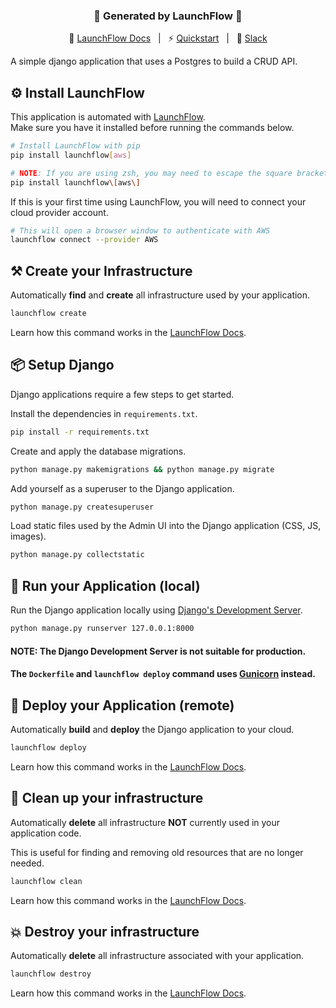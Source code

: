 <div align="center">

### **🚀 Generated by LaunchFlow 🚀**

📖 [LaunchFlow Docs](https://docs.launchflow.com/) &nbsp; | &nbsp; ⚡ [Quickstart](https://docs.launchflow.com/docs/quickstart) &nbsp; | &nbsp; 👋 [Slack](https://join.slack.com/t/launchflowusers/shared_invite/zt-27wlowsza-Uiu~8hlCGkvPINjmMiaaMQ)

</div>

A simple django application that uses a Postgres to build a CRUD API.

## ⚙️ Install LaunchFlow

This application is automated with [LaunchFlow](https://docs.launchflow.com/). <br/> Make sure you have it installed before running the commands below.


```bash
# Install LaunchFlow with pip
pip install launchflow[aws]

# NOTE: If you are using zsh, you may need to escape the square brackets
pip install launchflow\[aws\]
```

If this is your first time using LaunchFlow, you will need to connect your cloud provider account.

```bash
# This will open a browser window to authenticate with AWS
launchflow connect --provider AWS
```

## ⚒️ Create your Infrastructure

Automatically <strong>find</strong> and <strong>create</strong> all infrastructure used by your application.

```bash
launchflow create
```

Learn how this command works in the [LaunchFlow Docs](https://docs.launchflow.com/reference/cli#launchflow-create).

## 📦 Setup Django

Django applications require a few steps to get started.

Install the dependencies in `requirements.txt`.

```bash
pip install -r requirements.txt
```

Create and apply the database migrations.

```bash
python manage.py makemigrations && python manage.py migrate
```

Add yourself as a superuser to the Django application.

```bash
python manage.py createsuperuser
```

Load static files used by the Admin UI into the Django application (CSS, JS, images).

```bash
python manage.py collectstatic
```

## 🏃 Run your Application (local)

Run the Django application locally using [Django's Development Server](https://docs.djangoproject.com/en/5.0/intro/tutorial01/#the-development-server).

```bash
python manage.py runserver 127.0.0.1:8000
```

#### NOTE: The Django Development Server is not suitable for production.
#### The `Dockerfile` and `launchflow deploy` command uses [Gunicorn](https://gunicorn.org/) instead.

## 🚀 Deploy your Application (remote)

Automatically <strong>build</strong> and <strong>deploy</strong> the Django application to your cloud.

```bash
launchflow deploy
```

Learn how this command works in the [LaunchFlow Docs](https://docs.launchflow.com/reference/cli#launchflow-deploy).

## 🧹 Clean up your infrastructure

Automatically <strong>delete</strong> all infrastructure <strong>NOT</strong> currently used in your application code.

This is useful for finding and removing old resources that are no longer needed.

```bash
launchflow clean
```

Learn how this command works in the [LaunchFlow Docs](https://docs.launchflow.com/reference/cli#launchflow-clean).

## 💥 Destroy your infrastructure

Automatically <strong>delete</strong> all infrastructure associated with your application.

```bash
launchflow destroy
```

Learn how this command works in the [LaunchFlow Docs](https://docs.launchflow.com/reference/cli#launchflow-destroy).
